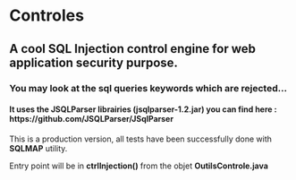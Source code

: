# Controles
<h2>A cool SQL Injection control engine for web application security purpose.</h2>

<h3>You may look at the sql queries keywords which are rejected...</h3>
<h4>It uses the JSQLParser librairies (jsqlparser-1.2.jar) you can find here : https://github.com/JSQLParser/JSqlParser</h4>

This is a production version, all tests have been successfully done with <b>SQLMAP</b> utility.

Entry point will be in <b>ctrlInjection()</b> from the objet <b>OutilsControle.java</b>
